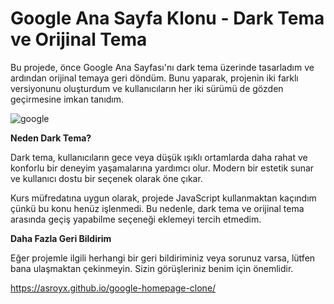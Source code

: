 # Google Ana Sayfa Klonu - Dark Tema ve Orijinal Tema

Bu projede, önce Google Ana Sayfası'nı dark tema üzerinde tasarladım ve ardından orijinal temaya geri döndüm. Bunu yaparak, projenin iki farklı versiyonunu oluşturdum ve kullanıcıların her iki sürümü de gözden geçirmesine imkan tanıdım.

![google](https://img001.prntscr.com/file/img001/fi_Y2vwxSi2mrL7yda78jQ.png)


**Neden Dark Tema?**

Dark tema, kullanıcıların gece veya düşük ışıklı ortamlarda daha rahat ve konforlu bir deneyim yaşamalarına yardımcı olur. Modern bir estetik sunar ve kullanıcı dostu bir seçenek olarak öne çıkar.

Kurs müfredatına uygun olarak, projede JavaScript kullanmaktan kaçındım çünkü bu konu henüz işlenmedi. Bu nedenle, dark tema ve orijinal tema arasında geçiş yapabilme seçeneği eklemeyi tercih etmedim.

**Daha Fazla Geri Bildirim**

Eğer projemle ilgili herhangi bir geri bildiriminiz veya sorunuz varsa, lütfen bana ulaşmaktan çekinmeyin. Sizin görüşleriniz benim için önemlidir.

https://asroyx.github.io/google-homepage-clone/
